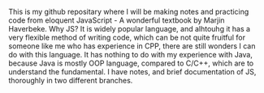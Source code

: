 This is my github repositary where I will be making notes and practicing code from eloquent JavaScript -  A wonderful textbook by Marjin Haverbeke. Why JS? It is widely popular language, and alhtouhg it has a very flexible method of writing code, which can be not quite fruitful for someone like me who has experience in CPP, there are still wonders I can do with this language. It has nothing to do with my experience with Java, because Java is mostly OOP language, compared to C/C++, which are to understand the fundamental. I have notes, and brief documentation of JS, thoroughly in two different branches. 

